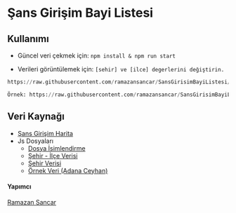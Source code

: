 # Şans Girişim Bayi Listesi

## Kullanımı
- Güncel veri çekmek için:
`npm install & npm run start`

- Verileri görüntülemek için:
`[sehir] ve [ilce] degerlerini değiştirin.`
```python 
https://raw.githubusercontent.com/ramazansancar/SansGirisimBayiListesi/master/Data/[sehir]-[ilce].json

Örnek: https://raw.githubusercontent.com/ramazansancar/SansGirisimBayiListesi/master/Data/ADANA-CEYHAN.json
```

## Veri Kaynağı
- [Şans Girişim Harita](https://www.sansgirisim.com/neler-yapiyoruz/#map-container)
- Js Dosyaları
    - [Dosya İsimlendirme](https://www.sansgirisim.com/js/selectboxes.js) 
    - [Şehir - İlçe Verisi](https://www.sansgirisim.com/js/countries.js)
    - [Şehir Verisi](https://www.sansgirisim.com/cities.json)
    - [Örnek Veri (Adana Ceyhan)](https://www.sansgirisim.com/data/ADANA-CEYHAN.json)

#### Yapımcı
[Ramazan Sancar](https://github.com/ramazansancar)